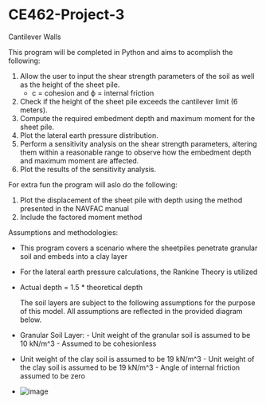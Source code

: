 # CE462-Project-3
Cantilever Walls

This program will be completed in Python and aims to acomplish the following:

1. Allow the user to input the shear strength parameters of the soil as well as the height of the sheet pile.
     - c = cohesion and  ϕ = internal friction
3. Check if the height of the sheet pile exceeds the cantilever limit (6 meters).
4. Compute the required embedment depth and maximum moment for the sheet pile.
5. Plot the lateral earth pressure distribution.
6. Perform a sensitivity analysis on the shear strength parameters, altering them within a reasonable range to observe how the embedment depth and maximum moment are affected.
7. Plot the results of the sensitivity analysis.
   
For extra fun the program will aslo do the following:

1. Plot the displacement of the sheet pile with depth using the method presented in the NAVFAC manual 
2. Include the factored moment method
   
Assumptions and methodologies:
- This program covers a scenario where the sheetpiles penetrate granular soil and embeds into a clay layer
- For the lateral earth pressure calculations, the Rankine Theory is utilized
- Actual depth = 1.5 * theoretical depth

  The soil layers are subject to the following assumptions for the purpose of this model. All assumptions are reflected in the provided diagram below.
  
- Granular Soil Layer:
       - Unit weight of the granular soil is assumed to be 10 kN/m^3
       - Assumed to be cohesionless
- Unit weight of the clay soil is assumed to be 19 kN/m^3
       - Unit weight of the clay soil is assumed to be 19 kN/m^3
       - Angle of internal friction assumed to be zero


- ![image](https://github.com/JessikaSolleder/CE462-Project-3/assets/156147848/6778e634-5af6-404e-a758-ab8ada847e2a)



